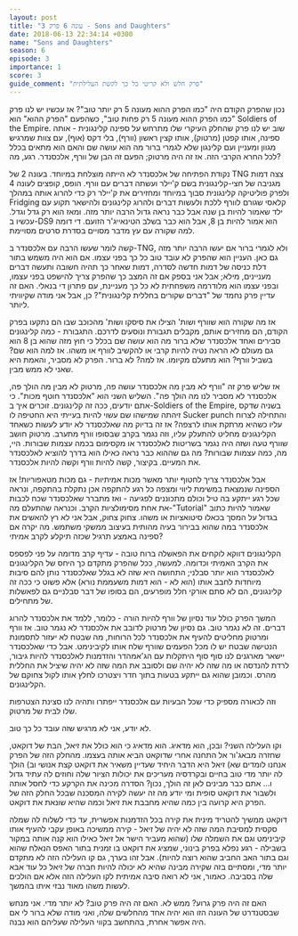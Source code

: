 ```yaml
---
layout: post
title: "עונה 6 פרק 3 - Sons and Daughters"
date: 2018-06-13 22:34:14 +0300
name: "Sons and Daughters"
season: 6
episode: 3
importance: 1
score: 3
guide_comment: "פרק חלש ולא קריטי כל כך לקשת העלילתית"
---
```

נכון שהפרק הקודם היה "כמו הפרק ההוא מעונה 5 רק יותר טוב"? אז עכשיו יש לנו פרק "כמו הפרק ההוא מעונה 5 רק פחות טוב", כשהפעם "הפרק ההוא" הוא Soldiers of the Empire. שוב יש לנו פרק שהחלק העיקרי שלו מתרחש על ספינה קלינגונית - אותה ספינה, אותו קפטן (מרטוק), אותו קצין ראשון (וורף), בלי דקס (אוף), עם צוות שמרגיש מגוון ומעניין ועם קלינגון שלא לגמרי ברור מה הוא עושה שם והאם הוא מתאים בכלל לכל החרא הקרבי הזה. אז זה היה מרטוק; הפעם זה הבן של וורף, אלכסנדר. רגע, מה?

נקודת הפתיחה של אלכסנדר לא הייתה מוצלחת במיוחד. בעונה 2 של TNG צצה דמות מגניבה של חצי-קלינגונית בשם ק'יילר ועשתה דברים עם וורף. הופס, קופצים לעונה 4 ולפרק פוליטיקה קלינגונית סבוך במיוחד ומחזירים את ק'יילר רק כדי להרוג אותה במהלך Fridging קלאסי שגורם לוורף ללכת ולעשות דברים ולהרוג קלינגונים ולהישאר תקוע עם ילד שאמור להיות בן שנה אבל כבר נראה גדול הרבה יותר מזה. ומאז הוא רק גדל וגדל. עכשיו ב-DS9 הוא אמור להיות בן 8, אבל הוא כבר בשלב הטינאייג'ר הזועם. די דומה למה שקורה עם עץ מדבר מסויים בסדרת סרטים מסויימת.

קשה לומר שעשו הרבה עם אלכסנדר ב-TNG, ולא לגמרי ברור אם יעשו הרבה יותר מזה גם כאן. העניין הוא שהפרק לא עובד טוב כל כך בפני עצמו. אם הוא היה משמש בתור דלת כניסה של דמות חדשה לסדרה, דמות שאחר כך תהיה חשובה ותעשה דברים מעניינים, מילא; אבל אני בספק אם זה המצב כך שהפרק צריך להישפט בפני עצמו, ובפני עצמו הוא מלודרמה משפחתית לא כל כך מעניינת, עם פתרון די בנאלי. האם זה עדיין פרק נחמד של "דברים שקורים בחללית קלינגונית"? כן, אבל אני מודה שקיוויתי ליותר.

אז מה שקורה הוא שוורף ושות' הצילו את סיסקו ושות' מהכוכב שבו הם נתקעו בפרק הקודם, הם מחזירים אותם, מקבלים תגבורת ונוסעים לדרכם. התגבורת - כמה קלינגונים סבירים ואחד אלכסנדר שלא ברור מה הוא עושה שם בכלל כי חוץ מזה שהוא בן 8 הוא גם מעולם לא הראה נטיה להיות קרבי או להקשיב לוורף או משהו. אז למה הוא שם? בשביל וורף? הוא מתעלם מקיומו. אז למה? לא ברור. הפרק לא מסביר, והאמת היא שאני לא ממש מבין.

אז שליש פרק זה "וורף לא מבין מה אלכסנדר עושה פה, מרטוק לא מבין מה הולך פה, אלכסנדר לא מסביר לנו מה הולך פה". השליש השני הוא "אלכסנדר חוטף מכות". כי אתם יודעים, ככה זה קלינגונים. זוכרים איך ב-Soldiers of the Empire, בשניה שדקס זיהתה שמישהו שם עשוי להיות בעייתי היא החטיפה לו Sucker punch והתחילה לצרוח עליו כשהיא מרתקת אותו לרצפה? אז זה בדיוק מה שאלכסנדר לא יודע לעשות כשאחד הקלינגונים מחליט להתעלק עליו, וזה נגמר בקרב שבסופו וורף מתערב. מרטוק חושב שוורף טעה ושזה היה נגמר בשריטות לאלכסנדר או מקסימום בכמה עצמות שבורות. היי, מה, כמה עצמות שבורות? מה גם שההוא כבר נראה כאילו הוא בדרך להוציא לאלכסנדר את המעיים. בקיצור, קשה להיות וורף וקשה להיות אלכסנדר.

אבל אלכסנדר צריך לחטוף יותר מאשר מכות אמיתיות - גם מכות מטאפוריות! אז הספינה שנמצאת במשימת ליווי ומצפה כל רגע להתקפה אכן נתקלת בהתקפה, ונראה שכל רגע ייתקע בה טיל וכולם מתכוננים לפגיעה - ואז מתברר שאלכסנדר שכח לכבות את אחת מסימולציות הקרב. וכנראה שהתעלם מה-"Tutorial" שאמור להיות כתוב בגדול על המסך בכאלו סיטואציות או משהו. צחוק צחוק, אבל אני לא רץ להאשים את אלכסנדר במה שהוא בבירור בעיה מהותית בעיצוב ממשקי משתמש. מה יקרה אם ספינה באמצע תרגיל שכזה תיקלע לקרב אמיתי?

הקלינגונים דווקא לוקחים את הפאשלה ברוח טובה - עדיף קרב מדומה על פני לפספס את הקרב האמיתי וכדומה. למעשה, ככל שהפרק מתקדם כך היחס של הקלינגונים לאלכסנדר הוא יותר סבלני; התחושה היא שזה לא בגלל שאלכסנדר נותן להם סיבות מיוחדות לחבב אותו (הוא לא - הוא דמות משעממת נורא) אלא פשוט כי ככה זה קלינגונים, הם לא סתם אורקי חלל מופרעים, הם בסופו של דבר סבלניים גם לפאשלות של מתחילים.

המשך הפרק כולל עוד נסיון של וורף להיות הורה - כלומר, ללמד את אלכסנדר להרוג דברים. זה לא נגמר טוב. גם נסיון של מרטוק לדובב את אלכסנדר לא נגמר טוב. אז וורף ומרטוק מחליטים להעיף את אלכסנדר לכל הרוחות, מה שבטח לא יעזור לתסמונת הנטישה שבטח יש לו מכל הפעמים שוורף שלח אותו לקיבינימט. אבל כדי שאלכסנדר יישאר מארגנים לנו סוף סוף היתקלות עם הג'אמהדר והזדמנות לאלכסנדר להיות גיבור, לרדת להנדסה או מה שזה לא יהיה שם ולסובב את המה שזה לא יהיה שיציל את החללית מהרס. וכמובן שהוא גם ייתקע בטעות בתוך חדר ויצטרכו לחלץ אותו לקול צחוקם של הקלינגונים.

וזה לכאורה מספיק כדי שכל הבעיות עם אלכסנדר ייפתרו ותהיה לנו סצינת הצטרפות שלו לבית של מרטוק.

לא יודע, אני לא מרגיש שזה עובד כל כך טוב.

וקו העלילה השני? ובכן, הוא מדאיג. הוא מדאיג כי הוא כולל את זיאל, הבת של דוקאט, שחזרה מבאג'ור אל התחנה אחרי שדוקאט הביא אותה בעצמו. מהחלק הזה של הפרק אנחנו לומדים שא) זיאל היא הדבר היחיד שעדיין משאיר את דוקאט קצת אנושי וב) הולך לה יותר מדי טוב בחיים ובקרדסיה מעריכים את יכולות הציור שלה וחוזים לה עתיד גדול ו... אתם כבר מבינים לאן זה הולך, נכון? הסדרה מכינה את הקרקע כדי לחסל אותה ולשבור את דוקאט סופית ומי יודע מה זה יעשה לקירה המסכנה שבכל החלק הזה של הפרק היא קרועה בין כמה שהיא מחבבת את זיאל וכמה שהיא שונאת את דוקאט.

דוקאט ממשיך להטריד מינית את קירה בכל הזדמנות אפשרית, עד כדי לשלוח לה שמלה סקסית למסיבת המה שזה לא יהיה של זיאל - קירה ממשיכה באופן עקבי להעיף אותו קיבינימט וגם את השמלה שלו (שהוא מעביר הישר אל זיאל כאילו הוא קנה אותה במקור בשבילה - רגע נפלא בפרק בינוני, שמציג את דוקאט בו זמנית בתור האפס הנאלח שהוא וגם בתור האב החביב שהוא רוצה להיות). אבל זהו בערך, גם קו העלילה הזה לא מתקדם יותר מדי, ומסתיים בזה שקירה מבינה שהיא לא יכולה להיות חברה של זיאל כל עוד אבא שלה בסביבה. כאמור, אני לא רואה סיבה אמיתית לקו העלילה הזה אלא אם הולכים לעשות משהו מאוד נבזי איתו בהמשך.

האם זה היה פרק גרוע? ממש לא. האם זה היה פרק טוב? לא יותר מדי. אני מנחש שבסטנדרט של העונה הזו הוא יהיה אחד מהחלשים שלה, ואני מודה שלא ברור לי אם היה אפשר אחרת, בהתחשב בקווי העלילה שעליהם הוא נבנה.
